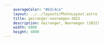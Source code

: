 ```yaml
---
    averageColor: "#b3c4ca"
    layout: ../../layouts/PhotoLayout.astro
    title: geiranger-noorwegen-2022
    description: Geiranger, Noorwegen (2022)
    width: 6000
    height: 4000
---
```

